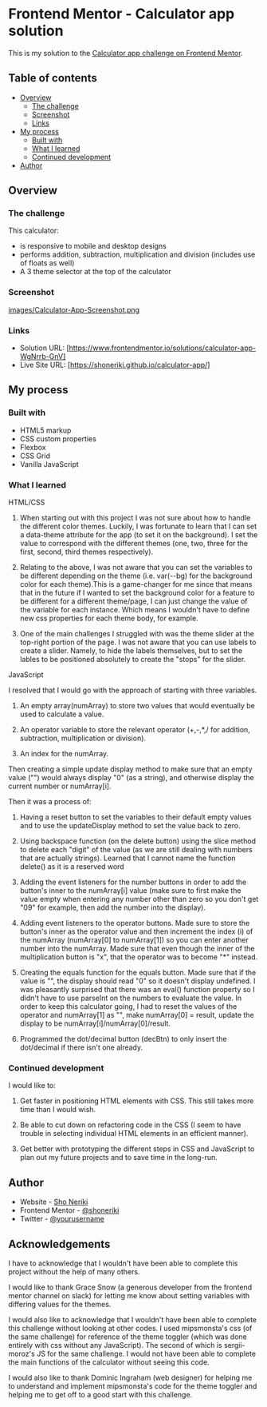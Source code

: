 <!-- This is a frontend mentor challenge to build a simple calculator with color theme -->
<!-- What I learned:

|HTML/CSS| What I learned |
|:------:|----------------|
|1. Theme Slider | Figuring out the theme slider was somewhat of a challenge. I wasn't aware that you  can hide the labels for an input , but still use the same labels for create the sliding toggle on top with relative/absolute positioning.|
|2. Customized css variables with [data-theme] attribute | I was familiar with setting variables for a project for easy reference, but I was unaware I can use this to my advantage for setting different themes as well.  |

|Javascript| What I learned |
|1. General layout | Figured out the generic function of creating the calculator. First thing was storing two numbers into a number array (numArray), then setting the operator to an operator variable in between the two numbers. Then evaluating the two numbers  | -->


# Frontend Mentor - Calculator app solution

This is my solution to the [Calculator app challenge on Frontend Mentor](https://www.frontendmentor.io/challenges/calculator-app-9lteq5N29).

## Table of contents

- [Overview](#overview)
  - [The challenge](#the-challenge)
  - [Screenshot](#screenshot)
  - [Links](#links)
- [My process](#my-process)
  - [Built with](#built-with)
  - [What I learned](#what-i-learned)
  - [Continued development](#continued-development)
- [Author](#author)

## Overview

### The challenge

This calculator:

- is responsive to mobile and desktop designs
- performs addition, subtraction, multiplication and division (includes use of floats as well)
- A 3 theme selector at the top of the calculator

### Screenshot

[images/Calculator-App-Screenshot.png](./screenshot.jpg)

### Links

- Solution URL: [https://www.frontendmentor.io/solutions/calculator-app-WgNrrb-GnV]
- Live Site URL: [https://shoneriki.github.io/calculator-app/]

## My process

### Built with

- HTML5 markup
- CSS custom properties
- Flexbox
- CSS Grid
- Vanilla JavaScript

### What I learned

HTML/CSS

1. When starting out with this project I was not sure about how to handle the different color themes. Luckily, I was fortunate to learn that I can set a data-theme attribute for the app (to set it on the background). I set the value to correspond with the different themes (one, two, three for the first, second, third themes respectively).

2. Relating to the above, I was not aware that you can set the variables to be different depending on the theme (i.e. var(--bg) for the background color for each theme).This is a game-changer for me since that means that in the future if I wanted to set the background color for a feature to be different for a different theme/page, I can just change the value of the variable for each instance. Which means I wouldn't have to define new css properties for each theme body, for example.

3. One of the main challenges I struggled with was the theme slider at the top-right portion of the page. I was not aware that you can use labels to create a slider. Namely, to hide the labels themselves, but to set the lables to be positioned absolutely to create the "stops" for the slider.

JavaScript

I resolved that I would go with the approach of starting with three variables.

1. An empty array(numArray) to store two values that would eventually be used to calculate a value.

2. An operator variable to store the relevant operator (+,-,*,/ for addition, subtraction, multiplication or division).

3. An index for the numArray.

Then creating a simple update display method to make sure that an empty value ("") would always display "0" (as a string), and otherwise display the current number or numArray[i].

Then it was a process of:

1. Having a reset button to set the variables to their default empty values and to use the updateDisplay method to set the value back to zero.

2. Using backspace function (on the delete button) using the slice method to delete each "digit" of the value (as we are still dealing with numbers that are actually strings). Learned that I cannot name the function delete() as it is a reserved word

3. Adding the event listeners for the number buttons in order to add the button's inner
to the numArray[i] value (make sure to first make the value empty when entering any number other than zero so you don't get "09" for example, then add the number into the display).

4. Adding event listeners to the operator buttons. Made sure to store the button's inner
as the operator value and then increment the index (i) of the numArray (numArray[0] to numArray[1]) so you can enter another number into the numArray. Made sure that even though the inner
of the multiplication button is "x", that the operator was to become "*" instead.

5. Creating the equals function for the equals button. Made sure that if the value is "", the display should read "0" so it doesn't display undefined. I was pleasantly surprised that there was an eval() function property so I didn't have to use parseInt on the numbers to evaluate the value. In order to keep this calculator going, I had to reset the values of the operator and numArray[1] as "", make numArray[0] = result, update the display to be numArray[i]/numArray[0]/result.

6. Programmed the dot/decimal button (decBtn) to only insert the dot/decimal if there isn't one already.

### Continued development

I would like to:

1. Get faster in positioning HTML elements with CSS. This still takes more time than I would wish.

2. Be able to cut down on refactoring code in the CSS (I seem to have trouble in selecting individual HTML elements in an efficient manner).

3. Get better with prototyping the different steps in CSS and JavaScript to plan out my future projects and to save time in the long-run.

## Author

- Website - [Sho Neriki](https://www.shoneriki.com)
- Frontend Mentor - [@shoneriki](https://www.frontendmentor.io/profile/shoneriki)
- Twitter - [@yourusername](https://www.twitter.com/yourusername)

## Acknowledgements

I have to acknowledge that I wouldn't have been able to complete this project without the help of many others.

I would like to thank Grace Snow (a generous developer from the frontend mentor channel on slack) for letting me know about setting variables with differing values for the themes.

I would also like to acknowledge that I wouldn't have been able to complete this challenge without looking at other codes. I used mipsmonsta's css (of the same challenge) for reference of the theme toggler (which was done entirely with css without any JavaScript).
The second of which is sergii-moroz's JS for the same challenge. I would not have been able to complete the main functions of the calculator without seeing this code.

I would also like to thank Dominic Ingraham (web designer) for helping me to understand and implement mipsmonsta's code for the theme toggler and helping me to get off to a good start with this challenge.
